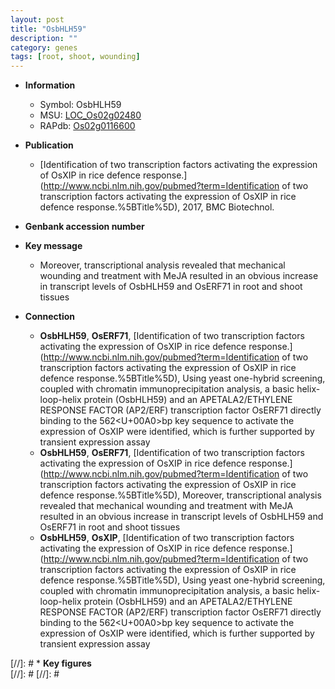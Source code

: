 ```yaml
---
layout: post
title: "OsbHLH59"
description: ""
category: genes
tags: [root, shoot, wounding]
---
```


* **Information**  
    + Symbol: OsbHLH59  
    + MSU: [LOC_Os02g02480](http://rice.plantbiology.msu.edu/cgi-bin/ORF_infopage.cgi?orf=LOC_Os02g02480)  
    + RAPdb: [Os02g0116600](http://rapdb.dna.affrc.go.jp/viewer/gbrowse_details/irgsp1?name=Os02g0116600)  

* **Publication**  
    + [Identification of two transcription factors activating the expression of OsXIP in rice defence response.](http://www.ncbi.nlm.nih.gov/pubmed?term=Identification of two transcription factors activating the expression of OsXIP in rice defence response.%5BTitle%5D), 2017, BMC Biotechnol.

* **Genbank accession number**  

* **Key message**  
    + Moreover, transcriptional analysis revealed that mechanical wounding and treatment with MeJA resulted in an obvious increase in transcript levels of OsbHLH59 and OsERF71 in root and shoot tissues

* **Connection**  
    + __OsbHLH59__, __OsERF71__, [Identification of two transcription factors activating the expression of OsXIP in rice defence response.](http://www.ncbi.nlm.nih.gov/pubmed?term=Identification of two transcription factors activating the expression of OsXIP in rice defence response.%5BTitle%5D),  Using yeast one-hybrid screening, coupled with chromatin immunoprecipitation analysis, a basic helix-loop-helix protein (OsbHLH59) and an APETALA2/ETHYLENE RESPONSE FACTOR (AP2/ERF) transcription factor OsERF71 directly binding to the 562<U+00A0>bp key sequence to activate the expression of OsXIP were identified, which is further supported by transient expression assay
    + __OsbHLH59__, __OsERF71__, [Identification of two transcription factors activating the expression of OsXIP in rice defence response.](http://www.ncbi.nlm.nih.gov/pubmed?term=Identification of two transcription factors activating the expression of OsXIP in rice defence response.%5BTitle%5D),  Moreover, transcriptional analysis revealed that mechanical wounding and treatment with MeJA resulted in an obvious increase in transcript levels of OsbHLH59 and OsERF71 in root and shoot tissues
    + __OsbHLH59__, __OsXIP__, [Identification of two transcription factors activating the expression of OsXIP in rice defence response.](http://www.ncbi.nlm.nih.gov/pubmed?term=Identification of two transcription factors activating the expression of OsXIP in rice defence response.%5BTitle%5D),  Using yeast one-hybrid screening, coupled with chromatin immunoprecipitation analysis, a basic helix-loop-helix protein (OsbHLH59) and an APETALA2/ETHYLENE RESPONSE FACTOR (AP2/ERF) transcription factor OsERF71 directly binding to the 562<U+00A0>bp key sequence to activate the expression of OsXIP were identified, which is further supported by transient expression assay

[//]: # * **Key figures**  
[//]: # 
[//]: # 

